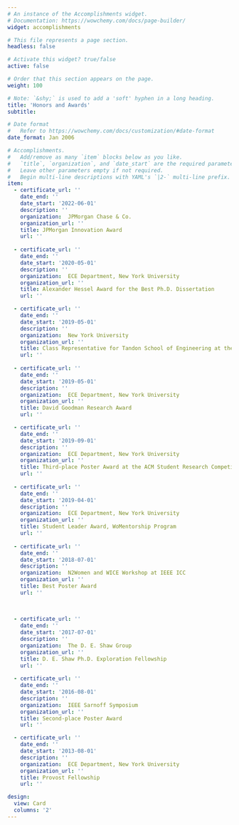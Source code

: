 ```yaml
---
# An instance of the Accomplishments widget.
# Documentation: https://wowchemy.com/docs/page-builder/
widget: accomplishments

# This file represents a page section.
headless: false

# Activate this widget? true/false
active: false

# Order that this section appears on the page.
weight: 100

# Note: `&shy;` is used to add a 'soft' hyphen in a long heading.
title: 'Honors and Awards'
subtitle:

# Date format
#   Refer to https://wowchemy.com/docs/customization/#date-format
date_format: Jan 2006

# Accomplishments.
#   Add/remove as many `item` blocks below as you like.
#   `title`, `organization`, and `date_start` are the required parameters.
#   Leave other parameters empty if not required.
#   Begin multi-line descriptions with YAML's `|2-` multi-line prefix.
item: 
  - certificate_url: ''
    date_end: ''
    date_start: '2022-06-01'
    description: ''
    organization:  JPMorgan Chase & Co.
    organization_url: ''
    title: JPMorgan Innovation Award
    url: ''
    
  - certificate_url: ''
    date_end: ''
    date_start: '2020-05-01'
    description: ''
    organization:  ECE Department, New York University 
    organization_url: ''
    title: Alexander Hessel Award for the Best Ph.D. Dissertation
    url: ''

  - certificate_url: ''
    date_end: ''
    date_start: '2019-05-01'
    description: ''
    organization:  New York University 
    organization_url: ''
    title: Class Representative for Tandon School of Engineering at the NYU Commencement
    url: ''
  
  - certificate_url: ''
    date_end: ''
    date_start: '2019-05-01'
    description: ''
    organization:  ECE Department, New York University 
    organization_url: ''
    title: David Goodman Research Award
    url: ''

  - certificate_url: ''
    date_end: ''
    date_start: '2019-09-01'
    description: ''
    organization:  ECE Department, New York University 
    organization_url: ''
    title: Third-place Poster Award at the ACM Student Research Competition (SRC), San Diego, CA
    url: ''
    
  - certificate_url: ''
    date_end: ''
    date_start: '2019-04-01'
    description: ''
    organization:  ECE Department, New York University 
    organization_url: ''
    title: Student Leader Award, WoMentorship Program
    url: ''
 
  - certificate_url: ''
    date_end: ''
    date_start: '2018-07-01'
    description: ''
    organization:  N2Women and WICE Workshop at IEEE ICC
    organization_url: ''
    title: Best Poster Award 
    url: ''
    
    
    
  - certificate_url: ''
    date_end: ''
    date_start: '2017-07-01'
    description: ''
    organization:  The D. E. Shaw Group
    organization_url: ''
    title: D. E. Shaw Ph.D. Exploration Fellowship
    url: ''
    
  - certificate_url: ''
    date_end: ''
    date_start: '2016-08-01'
    description: ''
    organization:  IEEE Sarnoff Symposium
    organization_url: ''
    title: Second-place Poster Award  
    url: ''

  - certificate_url: ''
    date_end: ''
    date_start: '2013-08-01'
    description: ''
    organization:  ECE Department, New York University 
    organization_url: ''
    title: Provost Fellowship
    url: ''

design:
  view: Card
  columns: '2'
---
```

